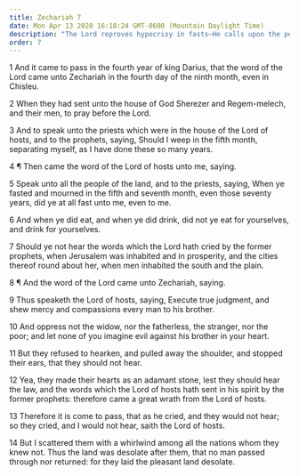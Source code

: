```yaml
---
title: Zechariah 7
date: Mon Apr 13 2020 16:18:24 GMT-0600 (Mountain Daylight Time)
description: "The Lord reproves hypocrisy in fasts—He calls upon the people to show mercy and compassion and to live godly lives."
order: 7
---
```


1 And it came to pass in the fourth year of king Darius, that the word of the Lord came unto Zechariah in the fourth day of the ninth month, even in Chisleu.

2 When they had sent unto the house of God Sherezer and Regem-melech, and their men, to pray before the Lord.

3 And to speak unto the priests which were in the house of the Lord of hosts, and to the prophets, saying, Should I weep in the fifth month, separating myself, as I have done these so many years.

4 ¶ Then came the word of the Lord of hosts unto me, saying.

5 Speak unto all the people of the land, and to the priests, saying, When ye fasted and mourned in the fifth and seventh month, even those seventy years, did ye at all fast unto me, even to me.

6 And when ye did eat, and when ye did drink, did not ye eat for yourselves, and drink for yourselves.

7 Should ye not hear the words which the Lord hath cried by the former prophets, when Jerusalem was inhabited and in prosperity, and the cities thereof round about her, when men inhabited the south and the plain.

8 ¶ And the word of the Lord came unto Zechariah, saying.

9 Thus speaketh the Lord of hosts, saying, Execute true judgment, and shew mercy and compassions every man to his brother.

10 And oppress not the widow, nor the fatherless, the stranger, nor the poor; and let none of you imagine evil against his brother in your heart.

11 But they refused to hearken, and pulled away the shoulder, and stopped their ears, that they should not hear.

12 Yea, they made their hearts as an adamant stone, lest they should hear the law, and the words which the Lord of hosts hath sent in his spirit by the former prophets: therefore came a great wrath from the Lord of hosts.

13 Therefore it is come to pass, that as he cried, and they would not hear; so they cried, and I would not hear, saith the Lord of hosts.

14 But I scattered them with a whirlwind among all the nations whom they knew not. Thus the land was desolate after them, that no man passed through nor returned: for they laid the pleasant land desolate.
